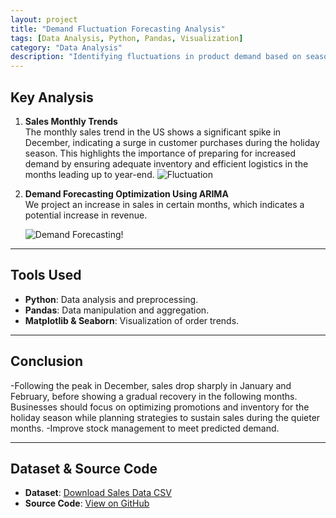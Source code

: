 ```yaml
---
layout: project
title: "Demand Fluctuation Forecasting Analysis"
tags: [Data Analysis, Python, Pandas, Visualization]
category: "Data Analysis"
description: "Identifying fluctuations in product demand based on seasonal trends and predicting product demand based on historical data using time series models."
---
```


## Key Analysis  

1. **Sales Monthly Trends**  
   The monthly sales trend in the US shows a significant spike in December, indicating a surge in customer purchases during the holiday season. This highlights the importance of preparing for increased demand by ensuring adequate inventory and efficient logistics in the months leading up to year-end.
   ![Fluctuation](../../assets/images/demand_fluctuation.png)

2. **Demand Forecasting Optimization Using ARIMA**  
   We project an increase in sales in certain months, which indicates a potential increase in revenue.

   ![Demand Forecasting](../../assets/images/demand_forecasting.png)!
---

## Tools Used  
- **Python**: Data analysis and preprocessing.  
- **Pandas**: Data manipulation and aggregation.  
- **Matplotlib & Seaborn**: Visualization of order trends.

---

## Conclusion  
-Following the peak in December, sales drop sharply in January and February, before showing a gradual recovery in the following months. Businesses should focus on optimizing promotions and inventory for the holiday season while planning strategies to sustain sales during the quieter months.
-Improve stock management to meet predicted demand.

---

## Dataset & Source Code  
- **Dataset**: [Download Sales Data CSV](../../assets/data/sales.csv)  
- **Source Code**: [View on GitHub](https://github.com/hanif-dev/sales-analysis)
